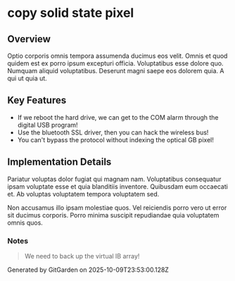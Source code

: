 # copy solid state pixel

## Overview
Optio corporis omnis tempora assumenda ducimus eos velit. Omnis et quod quidem est ex porro ipsum excepturi officia. Voluptatibus esse dolore quo. Numquam aliquid voluptatibus. Deserunt magni saepe eos dolorem quia. A qui ut quia ut.

## Key Features
- If we reboot the hard drive, we can get to the COM alarm through the digital USB program!
- Use the bluetooth SSL driver, then you can hack the wireless bus!
- You can't bypass the protocol without indexing the optical GB pixel!

## Implementation Details
Pariatur voluptas dolor fugiat qui magnam nam. Voluptatibus consequatur ipsam voluptate esse et quia blanditiis inventore. Quibusdam eum occaecati et. Ab voluptas voluptatem tempora voluptatem sed.
 Non accusamus illo ipsam molestiae quos. Vel reiciendis porro vero ut error sit ducimus corporis. Porro minima suscipit repudiandae quia voluptatem omnis quos.

### Notes
> We need to back up the virtual IB array!

Generated by GitGarden on 2025-10-09T23:53:00.128Z